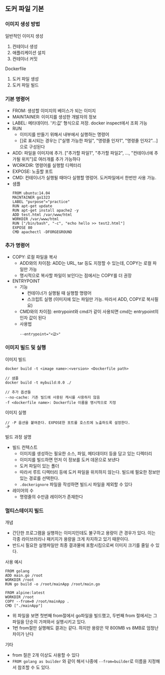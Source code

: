 ## 도커 파일 기본

### 이미지 생성 방법
일반적인 이미지 생성
1. 컨테이너 생성
2. 애플리케이션 설치
3. 컨테이너 커밋

Dockerfile
1. 도커 파일 생성
2. 도커 파일 빌드

### 기본 명령어
- FROM: 생성할 이미지의 베이스가 되는 이미지 
- MAINTAINER: 이미지를 생성한 개발자의 정보
- LABEL: 메타데이터. '키:값' 형식으로 저장. docker inspect에서 조회 가능
- RUN
   - 이미지를 만들기 위해서 내부에서 실행하는 명령어
   - []로 표시되는 경우는 ["실행 가능한 파일", "명령줄 인자1", "명령줄 인자2"...]으로 구성된다
- ADD: 파일을 이미지에 추가. ["추가할 파일1", "추가할 파일2", ..., "컨테이너에 추가될 위치"]로 여러개를 추가 가능하다
- WORKDIR: 명령어를 실행할 디렉터리
- EXPOSE: 노출할 포트
- CMD: 컨테이너가 실행될 때마다 실행할 명렁어. 도커파일에서 한번만 사용 가능.
- 샘플
    ```
    FROM ubuntu:14.04
    MAINTAINER go1323 
    LABEL "purpose"="practice"
    RUN apt-get update
    RUN apt-get install apache2 -y
    ADD test.html /var/www/html
    WORKDIR /var/www/html
    RUN ["/bin/bash", "-c", "echo hello >> test2.html"]
    EXPOSE 80
    CMD apachectl -DFORGEGROUND
    ```

### 추가 명령어
- COPY: 로컬 파일을 복사
   - ADD와의 차이점: ADD는 URL, tar 등도 지정할 수 있는데, COPY는 로컬 파일만 가능
   - 명시적으로 복사할 파일이 보인다는 점에서는 COPY를 더 권장
- ENTRYPOINT
   - 기능
      - 컨테이너가 실행될 때 실행할 명령어
      - 스크립트 실행 (이미지에 있는 파일만 가능. 따라서 ADD, COPY로 복사필요)
   - CMD와의 차이점: entrypoint와 cmd가 같이 사용되면 cmd는 entrypoint의 인자 값이 된다
   - 사용법 
      ```
      --entrypoint="<값>"
      ```




### 이미지 빌드 및 실행
이미지 빌드
```
docker build -t <image name>:<version> <Dockerfile path>

// 샘플
docker build -t mybuild:0.0 ./

// 추가 옵션들
--no-cache: 기존 빌드에 사용된 캐시를 사용하지 않음
-f <dockerfile name>: Dockerfile 이름을 명시적으로 지정
```

이미지 실행
```
// -P 옵션을 붙여준다. EXPOSE한 포트를 호스트에 노출하도록 설정한다. 
-P
```

빌드 과정 설명
- 빌드 컨텍스트
   - 이미지를 생성하는 필요한 소스, 파일, 메타데이터 등을 담고 있는 디렉터리
   - 이미지를 빌드하면 먼저 이 정보를 도커 데몬으로 보낸다
   - 도커 파일이 있는 폴더
   - 따라서 루트 디렉터리 등에 도커 파일을 위치하지 않는다. 빌드에 필요한 정보만 있는 경로를 선택한다.
   - `.dockerignore` 파일을 작성하면 빌드시 파일을 제외할 수 있다
- 레이어의 수
   - 명령줄의 수만큼 레이어가 존재한다   


### 멀티스테이지 빌드
개념
- 간단한 프로그램을 실행하는 이미지인데도 불구하고 용량이 큰 경우가 있다. 이는 각종 라이브러리나 패키지가 용량을 크게 차지하고 있기 때문이다. 
- 반드시 필요한 실행파일만 최종 결과물에 포함시킴으로써 이미지 크기를 줄일 수 있다. 

사용 예시 
```
FROM golang
ADD main.go /root
WORKDIR /root
RUN go build -o /root/mainApp /root/main.go

FROM alpine:latest
WORKDIR /root
COPY --from=0 /root/mainApp .
CMD ["./mainApp"]
```
- 위 파일을 보면 첫번째 from절에서 go파일을 빌드했고, 두번째 from 절에서는 그 파일을 단순히 가져와서 실행시키고 있다.
- 1번 from절만 실행해도 결과는 같다. 하지만 용량은 약 800MB vs 8MB로 엄청난 차이가 난다

기타
- from 절은 2개 이상도 사용할 수 있다
- `FROM golang as builder` 와 같이 해서 나중에 `--from=builder`로 이름을 지정해서 참조할 수 도 있다.